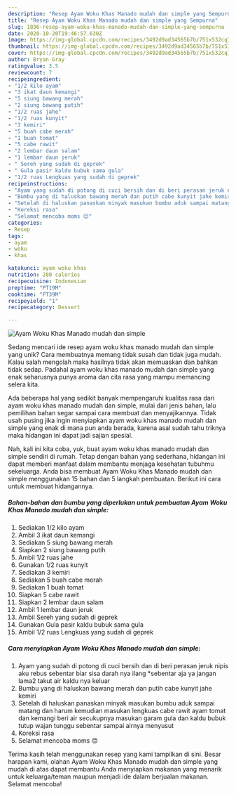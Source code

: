 ```yaml
---
description: "Resep Ayam Woku Khas Manado mudah dan simple yang Sempurna"
title: "Resep Ayam Woku Khas Manado mudah dan simple yang Sempurna"
slug: 1896-resep-ayam-woku-khas-manado-mudah-dan-simple-yang-sempurna
date: 2020-10-20T19:46:57.630Z
image: https://img-global.cpcdn.com/recipes/3492d9ad34565b7b/751x532cq70/ayam-woku-khas-manado-mudah-dan-simple-foto-resep-utama.jpg
thumbnail: https://img-global.cpcdn.com/recipes/3492d9ad34565b7b/751x532cq70/ayam-woku-khas-manado-mudah-dan-simple-foto-resep-utama.jpg
cover: https://img-global.cpcdn.com/recipes/3492d9ad34565b7b/751x532cq70/ayam-woku-khas-manado-mudah-dan-simple-foto-resep-utama.jpg
author: Bryan Gray
ratingvalue: 3.5
reviewcount: 7
recipeingredient:
- "1/2 kilo ayam"
- "3 ikat daun kemangi"
- "5 siung bawang merah"
- "2 siung bawang putih"
- "1/2 ruas jahe"
- "1/2 ruas kunyit"
- "3 kemiri"
- "5 buah cabe merah"
- "1 buah tomat"
- "5 cabe rawit"
- "2 lembar daun salam"
- "1 lembar daun jeruk"
- " Sereh yang sudah di geprek"
- " Gula pasir kaldu bubuk sama gula"
- "1/2 ruas Lengkuas yang sudah di geprek"
recipeinstructions:
- "Ayam yang sudah di potong di cuci bersih dan di beri perasan jeruk nipis aku rebus sebentar biar sisa darah nya ilang *sebentar aja ya jangan lama2 takut air kaldu nya keluar"
- "Bumbu yang di haluskan bawang merah dan putih cabe kunyit jahe kemiri"
- "Setelah di haluskan panaskan minyak masukan bumbu aduk sampai matang dan harum kemudian masukan lengkuas cabe rawit ayam tomat dan kemangi beri air secukupnya masukan garam gula dan kaldu bubuk tutup wajan tunggu sebentar sampai airnya menyusut"
- "Koreksi rasa"
- "Selamat mencoba moms 😊"
categories:
- Resep
tags:
- ayam
- woku
- khas

katakunci: ayam woku khas 
nutrition: 280 calories
recipecuisine: Indonesian
preptime: "PT19M"
cooktime: "PT39M"
recipeyield: "1"
recipecategory: Dessert

---
```



![Ayam Woku Khas Manado mudah dan simple](https://img-global.cpcdn.com/recipes/3492d9ad34565b7b/751x532cq70/ayam-woku-khas-manado-mudah-dan-simple-foto-resep-utama.jpg)

Sedang mencari ide resep ayam woku khas manado mudah dan simple yang unik? Cara membuatnya memang tidak susah dan tidak juga mudah. Kalau salah mengolah maka hasilnya tidak akan memuaskan dan bahkan tidak sedap. Padahal ayam woku khas manado mudah dan simple yang enak seharusnya punya aroma dan cita rasa yang mampu memancing selera kita.



Ada beberapa hal yang sedikit banyak mempengaruhi kualitas rasa dari ayam woku khas manado mudah dan simple, mulai dari jenis bahan, lalu pemilihan bahan segar sampai cara membuat dan menyajikannya. Tidak usah pusing jika ingin menyiapkan ayam woku khas manado mudah dan simple yang enak di mana pun anda berada, karena asal sudah tahu triknya maka hidangan ini dapat jadi sajian spesial.


Nah, kali ini kita coba, yuk, buat ayam woku khas manado mudah dan simple sendiri di rumah. Tetap dengan bahan yang sederhana, hidangan ini dapat memberi manfaat dalam membantu menjaga kesehatan tubuhmu sekeluarga. Anda bisa membuat Ayam Woku Khas Manado mudah dan simple menggunakan 15 bahan dan 5 langkah pembuatan. Berikut ini cara untuk membuat hidangannya.

<!--inarticleads1-->

##### Bahan-bahan dan bumbu yang diperlukan untuk pembuatan Ayam Woku Khas Manado mudah dan simple:

1. Sediakan 1/2 kilo ayam
1. Ambil 3 ikat daun kemangi
1. Sediakan 5 siung bawang merah
1. Siapkan 2 siung bawang putih
1. Ambil 1/2 ruas jahe
1. Gunakan 1/2 ruas kunyit
1. Sediakan 3 kemiri
1. Sediakan 5 buah cabe merah
1. Sediakan 1 buah tomat
1. Siapkan 5 cabe rawit
1. Siapkan 2 lembar daun salam
1. Ambil 1 lembar daun jeruk
1. Ambil  Sereh yang sudah di geprek
1. Gunakan  Gula pasir kaldu bubuk sama gula
1. Ambil 1/2 ruas Lengkuas yang sudah di geprek




<!--inarticleads2-->

##### Cara menyiapkan Ayam Woku Khas Manado mudah dan simple:

1. Ayam yang sudah di potong di cuci bersih dan di beri perasan jeruk nipis aku rebus sebentar biar sisa darah nya ilang *sebentar aja ya jangan lama2 takut air kaldu nya keluar
1. Bumbu yang di haluskan bawang merah dan putih cabe kunyit jahe kemiri
1. Setelah di haluskan panaskan minyak masukan bumbu aduk sampai matang dan harum kemudian masukan lengkuas cabe rawit ayam tomat dan kemangi beri air secukupnya masukan garam gula dan kaldu bubuk tutup wajan tunggu sebentar sampai airnya menyusut
1. Koreksi rasa
1. Selamat mencoba moms 😊




Terima kasih telah menggunakan resep yang kami tampilkan di sini. Besar harapan kami, olahan Ayam Woku Khas Manado mudah dan simple yang mudah di atas dapat membantu Anda menyiapkan makanan yang menarik untuk keluarga/teman maupun menjadi ide dalam berjualan makanan. Selamat mencoba!
